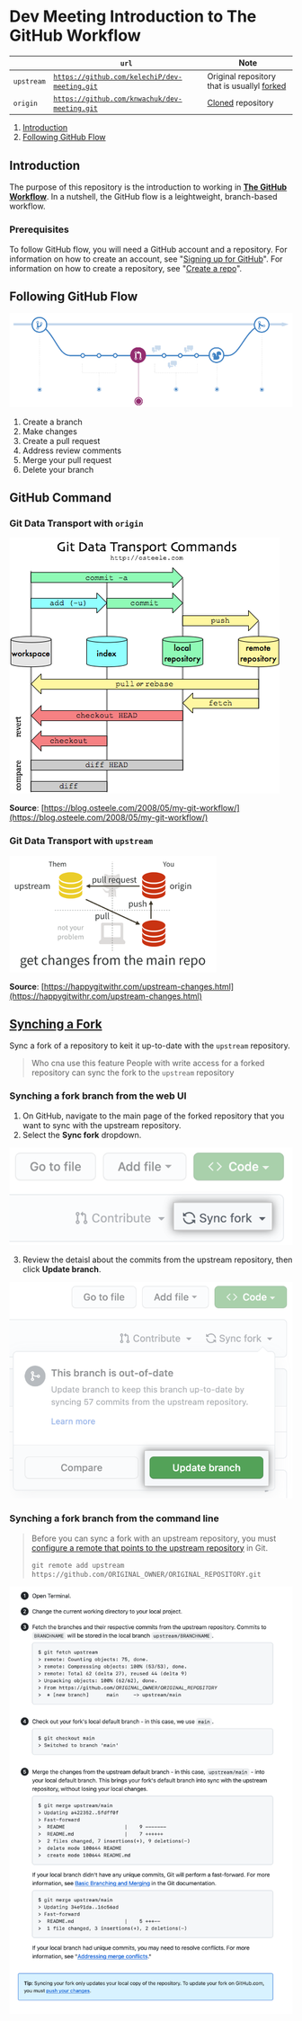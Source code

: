 # Dev Meeting Introduction to The GitHub Workflow

|   | `url` | Note | 
| - | -     | -    
| `upstream` | [`https://github.com/kelechiP/dev-meeting.git`](https://github.com/kelechiP/dev-meeting.git) | Original repository that is usuallyl [forked](https://docs.github.com/en/get-started/quickstart/fork-a-repo)|
| `origin` | [`https://github.com/knwachuk/dev-meeting.git`](https://github.com/knwachuk/dev-meeting.git) | [Cloned](https://docs.github.com/en/repositories/creating-and-managing-repositories/cloning-a-repository) repository |

1. [Introduction](#introduction)
2. [Following GitHub Flow](#)

## Introduction <a name="introduction"></a>

The purpose of this repository is the introduction to working in **[The GitHub Workflow](https://docs.github.com/en/get-started/quickstart/github-flow)**. In a nutshell, the GitHub flow is a leightweight, branch-based workflow.

### Prerequisites

To follow GitHub flow, you will need a GitHub account and a repository. For information on how to create an account, see "[Signing up for GitHub](https://docs.github.com/en/github/getting-started-with-github/signing-up-for-github)". For information on how to create a repository, see "[Create a repo](https://docs.github.com/en/github/getting-started-with-github/create-a-repo)".

## Following GitHub Flow <a name="introduction"></a>

![](imgs/workflow-githubflow.png)

1. Create a branch
2. Make changes
3. Create a pull request
4. Address review comments
5. Merge your pull request
6. Delete your branch

## GitHub Command <a name="introduction"></a>

### Git Data Transport with `origin`

![](imgs/git-transport.png)

**Source**: [https://blog.osteele.com/2008/05/my-git-workflow/](https://blog.osteele.com/2008/05/my-git-workflow/)

### Git Data Transport with `upstream`

![](imgs/git-transport-with-upstream.png)

**Source**: [https://happygitwithr.com/upstream-changes.html](https://happygitwithr.com/upstream-changes.html)


## [Synching a Fork](https://docs.github.com/en/pull-requests/collaborating-with-pull-requests/working-with-forks/syncing-a-fork) <a name="introduction"></a>

Sync a fork of a repository to keit it up-to-date with the `upstream` repository.

> Who cna use this feature
> People with write access for a forked repository can sync the fork to the `upstream` repository

### Synching a fork branch from the web UI

1. On GitHub, navigate to the main page of the forked repository that you want to sync with the upstream repository.
2. Select the **Sync fork** dropdown.

![](imgs/sync-fork-dropdown.png)

3. Review the detaisl about the commits from the upstream repository, then click **Update branch**.

![](imgs/update-branch-button.png)

### Synching a fork branch from the command line

> Before you can sync a fork with an upstream repository, you must [configure a remote that points to the upstream repository](https://docs.github.com/en/pull-requests/collaborating-with-pull-requests/working-with-forks/configuring-a-remote-for-a-fork) in Git.
>
> ```unix
> git remote add upstream https://github.com/ORIGINAL_OWNER/ORIGINAL_REPOSITORY.git
> ```

![](imgs/sync-fork-command-line.png)
